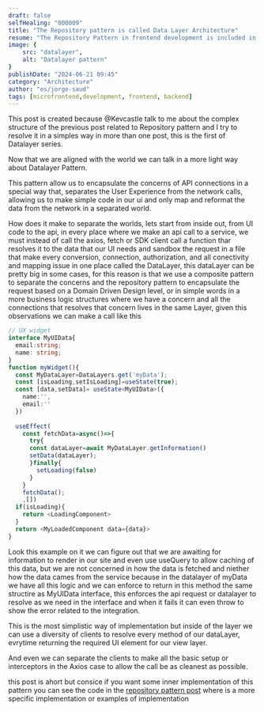 ```yaml
---
draft: false
selfHealing: "000009"
title: "The Repository pattern is called Data Layer Architecture"
resume: "The Repository Pattern in frontend development is included in the Data Layer architecture because it concerns about Repositories and datasources abstracted from the UI layer and the Domain Layer, only taking the data transmission as part of the scope of its interactions."
image: {
    src: "datalayer",
    alt: "Datalayer pattern"
}
publishDate: "2024-06-21 09:45"
category: "Architecture"
author: "es/jorge-saud"
tags: [microfrontend,development, frontend, backend]
---
```


This post is created because @Kevcastle talk to me about the complex structure of the previous post related to Repository pattern and I try to resolve it in a simples way in more than one post, this is the first of Datalayer series.

Now that we are aligned with the world we can talk in a more light way about Datalayer Pattern.

This pattern allow us to encapsulate the concerns of API connections in a special way that, separates the User Experience from the network calls, allowing us to make simple code in our ui and only map and reformat the data from the network in a separated world.

How does it make to separate the worlds, lets start from inside out, from UI code to the api, in every place where we make an api call to a service, we must instead of call the axios, fetch or SDK client call a function thar resolves it to the data that our UI needs and sandbox the request in a file that make every conversion, connection, authorization, and all conectivity and mapping issue in one place called the DataLayer, this dataLayer can be pretty big in some cases, for this reason is that we use a composite pattern to separate the concerns and  the repository pattern to encapsulate the request based on a Domain Driven Design level, or in simple words in a more business logic structures where we have a concern and all the connections that resolves that concern lives in the same Layer, given this observations we can make a call like this
```ts
// UX widget 
interface MyUIData{
  email:string;
  name: string;
}
function myWidget(){
  const MyDataLayer=DataLayers.get('myData');
  const [isLoading,setIsLoading]=useState(true);
  const [data,setData]= useState<MyUIData>({
    name:'',
    email:''
  })
  
  useEffect(
    const fetchData=async()=>{
      try{
      const dataLayer=await MyDataLayer.getInformation()
      setData(dataLayer);
      }finally{
        setLoading(false)
      }
    }
    fetchData();
    ,[])
  if(isLoading){
    return <LoadingComponent>
  }
  return <MyLoadedComponent data={data}>
}
```

Look this example on it we can figure out that we are awaiting for information to render in our site and even use useQuery to allow caching of this data, but we are not concerned in how the data is fetched and niether how the data cames from the service because in the datalayer of myData we have all this logic and we can enforce to return in this method the same structire as MyUIData interface, this enforces the api request or datalayer to resolve as we need in the interface and when it fails it can even throw to show the error related to the integration.

This is the most simplistic way of implementation but inside of the layer we can use a diversity of clients to resolve every method of our dataLayer, evrytime returning the required UI element for our view layer.

And even we can separate the clients to make all the basic setup or interceptors in the Axios case to allow the call be as cleanest as possible.

this post is ahort but consice if you want some inner implementation of this pattern you can see the code in the [repository pattern post](/notebook/repository-pattern) where is a more specific implementation or examples of implementation